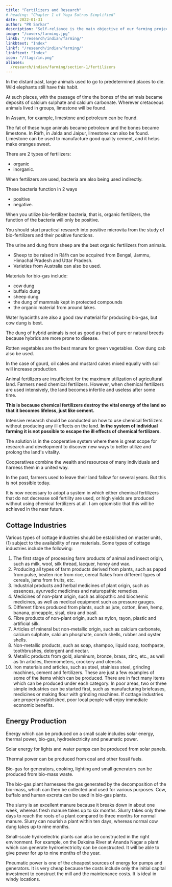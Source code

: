 ```yaml
---
title: "Fertilizers and Research"
# heading: "Chapter 1 of Yoga Sutras Simplified"
date: 2022-01-31
author: "PR Sarkar"
description: "Self-reliance is the main objective of our farming projects, hence they should be oriented towards production"
image: "/covers/farming.jpg"
linkb: "/research/indian/farming/"
linkbtext: "Index"
linkf: "/research/indian/farming/"
linkftext: "Index"
icon: "/flags/in.png"
aliases:
  /research/indian/farming/section-1/fertilizers
---
```



In the distant past, large animals used to go to predetermined places to die. Wild elephants still have this habit. 

At such places, with the passage of time the bones of the animals became deposits of calcium sulphate and calcium carbonate. Wherever cretaceous animals lived in groups, limestone will be found. 

In Assam, for example, limestone and petroleum can be found. 

The fat of these huge animals became petroleum and the bones became limestone. In Ráŕh, in Jalda and Jaipur, limestone can also be found. Limestone can be used to manufacture good quality cement, and it helps make oranges sweet.

There are 2 types of fertilizers:
- organic
- inorganic. 

When fertilizers are used, bacteria are also being used indirectly. 

These bacteria function in 2 ways
- positive
- negative. 

When you utilize bio-fertilizer bacteria, that is, organic fertilizers, the function of the bacteria will only be positive. 

You should start practical research into positive microvita from the study of bio-fertilizers and their positive functions.

The urine and dung from sheep are the best organic fertilizers from animals. 
- Sheep to be raised in Ráŕh can be acquired from Bengal, Jammu, Himachal Pradesh and Uttar Pradesh. 
- Varieties from Australia can also be used.

Materials for bio-gas include:
- cow dung
- buffalo dung
- sheep dung
- the dung of mammals kept in protected compounds
- the organic material from <!-- beauty spots --> around lakes. 

Water hyacinths are also a good raw material for producing bio-gas, but cow dung is best. 

The dung of hybrid animals is not as good as that of pure or natural breeds because hybrids are more prone to disease.

Rotten vegetables are the best manure for green vegetables. Cow dung cab also be used. 

In the case of gourd, oil cakes and mustard cakes mixed equally with soil will increase production.

<!-- Farmers need fertilizers for the .  -->

Animal fertilizers are insufficient for the maximum utilization of agricultural land. Farmers need chemical fertilizers. However, when chemical fertilizers are used intensively, the land becomes infertile and useless after some time.

**This is because chemical fertilizers destroy the vital energy of the land so that it becomes lifeless, just like cement.** 

Intensive research should be conducted on how to use chemical fertilizers without producing any ill effects on the land. **In the system of individual farming it is not possible to escape the ill effects of chemical fertilizers.**

The solution is in the cooperative system where there is great scope for research and development to discover new ways to better utilize and prolong the land's vitality. 

Cooperatives combine the wealth and resources of many individuals and harness them in a united way.

In the past, farmers used to leave their land fallow for <!-- a year after --> several years<!--  of continuous cultivation -->. But this is not possible today. 

It is now necessary to adopt a system in which either chemical fertilizers that do not decrease soil fertility are used, or high yields are produced without using chemical fertilizers at all. I am optomistic that this will be achieved in the near future.

## Cottage Industries

Various types of cottage industries should be established on master units,(1) subject to the availability of raw materials. Some types of cottage industries include the following:
1) The first stage of processing farm products of animal and insect origin, such as milk, wool, silk thread, lacquer, honey and wax.
2) Producing all types of farm products derived from plants, such as papad from pulse, beaten rice from rice, cereal flakes from different types of cereals, jams from fruits, etc.
3) Industrial products and herbal medicines of plant origin, such as essences, ayurvedic medicines and naturopathic remedies.
4) Medicines of non-plant origin, such as allopathic and biochemic medicines, as well as medical equipment such as pressure gauges.
5) Different fibres produced from plants, such as jute, cotton, linen, hemp, banana, pineapple, sisal, okra and basil.
6) Fibre products of non-plant origin, such as nylon, rayon, plastic and artificial silk.
7) Articles of mineral but non-metallic origin, such as calcium carbonate, calcium sulphate, calcium phosphate, conch shells, rubber and oyster shells.
8) Non-metallic products, such as soap, shampoo, liquid soap, toothpaste, toothbrushes, detergent and nectar.
9) Metallic products from gold, aluminum, bronze, brass, zinc, etc., as well as tin articles, thermometers, crockery and utensils.
10) Iron materials and articles, such as steel, stainless steel, grinding machines, cement and fertilizers.
These are just a few examples of some of the items which can be produced. There are in fact many items which can be produced under each category. In poor areas, two or three simple industries can be started first, such as manufacturing briefcases, medicines or making flour with grinding machines. If cottage industries are properly established, poor local people will enjoy immediate economic benefits.

## Energy Production

Energy which can be produced on a small scale includes solar energy, thermal power, bio-gas, hydroelectricity and pneumatic power. 

Solar energy for lights and water pumps can be produced from solar panels.

Thermal power can be produced from coal and other fossil fuels. 

Bio-gas for generators, cooking, lighting and small generators can be produced from bio-mass waste. 

The bio-gas plant harnesses the gas generated by the decomposition of the bio-mass, which can then be collected and used for various purposes. Cow, buffalo and human excreta can be used in bio-gas plants.

The slurry is an excellent manure because it breaks down in about one week, whereas fresh manure takes up to six months. Slurry takes only three days to reach the roots of a plant compared to three months for normal manure. Slurry can nourish a plant within ten days, whereas normal cow dung takes up to nine months.

Small-scale hydroelectric plants can also be constructed in the right environment. For example, on the Daksina River at Ánanda Nagar a plant which can generate hydroelectricity can be constructed. It will be able to give power for up to nine months of the year.

Pneumatic power is one of the cheapest sources of energy for pumps and generators. It is very cheap because the costs include only the initial capital investment to construct the mill and the maintenance costs. It is ideal in windy locations.


